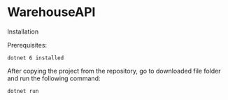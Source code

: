 # WarehouseAPI

Installation

Prerequisites:

    dotnet 6 installed

After copying the project from the repository, go to downloaded file folder and run the following command:

    dotnet run
